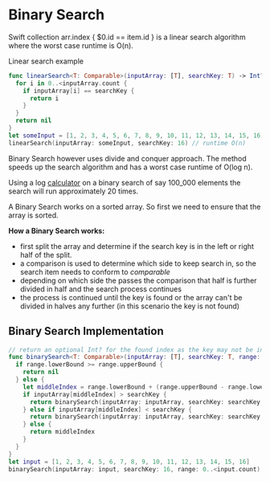 # Binary Search 

Swift collection arr.index { $0.id == item.id } is a linear search algorithm where the worst case runtime is O(n). 

Linear search example 
```swift 
func linearSearch<T: Comparable>(inputArray: [T], searchKey: T) -> Int? {
  for i in 0..<inputArray.count {
    if inputArray[i] == searchKey {
      return i
    }
  }
  return nil
}
let someInput = [1, 2, 3, 4, 5, 6, 7, 8, 9, 10, 11, 12, 13, 14, 15, 16]
linearSearch(inputArray: someInput, searchKey: 16) // runtime O(n)
```

Binary Search however uses divide and conquer approach. The method speeds up the search algorithm and has a worst case runtime of O(log n). 

Using a log [calculator](https://www.rapidtables.com/calc/math/Log_Calculator.html) on a binary search of say 100_000 elements the search will run approximately 20 times. 

A Binary Search works on a sorted array. So first we need to ensure that the array is sorted. 

**How a Binary Search works:**   

- first split the array and determine if the search key is in the left or right half of the split. 
- a comparison is used to determine which side to keep search in, so the search item needs to conform to _comparable_ 
- depending on which side the passes the comparison that half is further divided in half and the search process continues
- the process is continued until the key is found or the array can't be divided in halves any further (in this scenario the key is not found) 

## Binary Search Implementation 

```swift 
// return an optional Int? for the found index as the key may not be in the array
func binarySearch<T: Comparable>(inputArray: [T], searchKey: T, range: Range<Int>) -> Int? {
  if range.lowerBound >= range.upperBound {
    return nil
  } else {
    let middleIndex = range.lowerBound + (range.upperBound - range.lowerBound) / 2
    if inputArray[middleIndex] > searchKey {
      return binarySearch(inputArray: inputArray, searchKey: searchKey, range: range.lowerBound..<middleIndex)
    } else if inputArray[middleIndex] < searchKey {
      return binarySearch(inputArray: inputArray, searchKey: searchKey, range: middleIndex + 1..<range.upperBound)
    } else {
      return middleIndex
    }
  }
}
let input = [1, 2, 3, 4, 5, 6, 7, 8, 9, 10, 11, 12, 13, 14, 15, 16]
binarySearch(inputArray: input, searchKey: 16, range: 0..<input.count)

```

